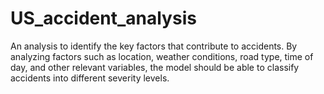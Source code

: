 # US_accident_analysis
An analysis to identify the key factors that contribute to accidents. By analyzing factors such as location, weather conditions, road type, time of day, and other relevant variables, the model should be able to classify accidents into different severity levels. 

